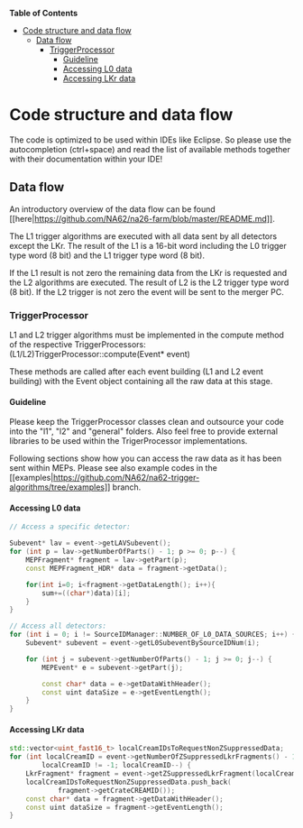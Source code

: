 <!-- START doctoc generated TOC please keep comment here to allow auto update -->
<!-- DON'T EDIT THIS SECTION, INSTEAD RE-RUN doctoc TO UPDATE -->
**Table of Contents**
- [Code structure and data flow](#code-structure-and-data-flow)
  - [Data flow](#data-flow)
    - [TriggerProcessor](#triggerprocessor)
      - [Guideline](#guideline)
      - [Accessing L0 data](#accessing-l0-data)
      - [Accessing LKr data](#accessing-lkr-data)

<!-- END doctoc generated TOC please keep comment here to allow auto update -->

# Code structure and data flow
The code is optimized to be used within IDEs like Eclipse. So please use the autocompletion (ctrl+space) and read the list of available methods together with their documentation within your IDE!

## Data flow
An introductory overview of the data flow can be found [[here|https://github.com/NA62/na26-farm/blob/master/README.md]].

The L1 trigger algorithms are executed with all data sent by all detectors except the LKr. The result of the L1 is a 16-bit word including the L0 trigger type word (8 bit) and the L1 trigger type word (8 bit).

If the L1 result is not zero the remaining data from the LKr is requested and the L2 algorithms are executed. The result of L2 is the L2 trigger type word (8 bit). If the L2 trigger is not zero the event will be sent to the merger PC.

### TriggerProcessor
L1 and L2 trigger algorithms must be implemented in the compute method of the respective TriggerProcessors: (L1/L2)TriggerProcessor::compute(Event* event)

These methods are called after each event building (L1 and L2 event building) with the Event object containing all the raw data at this stage.

#### Guideline
Please keep the TriggerProcessor classes clean and outsource your code into the "l1", "l2" and "general" folders. Also feel free to provide external libraries to be used within the TrigerProcessor implementations.

Following sections show how you can access the raw data as it has been sent within MEPs. Please see also example codes in the [[examples|https://github.com/NA62/na62-trigger-algorithms/tree/examples]] branch.
#### Accessing L0 data
```C++
// Access a specific detector:

Subevent* lav = event->getLAVSubevent();
for (int p = lav->getNumberOfParts() - 1; p >= 0; p--) {
	MEPFragment* fragment = lav->getPart(p);
	const MEPFragment_HDR* data = fragment->getData();

	for(int i=0; i<fragment->getDataLength(); i++){
		sum+=((char*)data)[i];
	}
}

// Access all detectors:
for (int i = 0; i != SourceIDManager::NUMBER_OF_L0_DATA_SOURCES; i++) {
	Subevent* subevent = event->getL0SubeventBySourceIDNum(i);

	for (int j = subevent->getNumberOfParts() - 1; j >= 0; j--) {
		MEPEvent* e = subevent->getPart(j);

		const char* data = e->getDataWithHeader();
		const uint dataSize = e->getEventLength();
	}
}
```

#### Accessing LKr data
```C++
std::vector<uint_fast16_t> localCreamIDsToRequestNonZSuppressedData;
for (int localCreamID = event->getNumberOfZSuppressedLkrFragments() - 1;
		localCreamID != -1; localCreamID--) {
	LkrFragment* fragment = event->getZSuppressedLkrFragment(localCreamID);
	localCreamIDsToRequestNonZSuppressedData.push_back(
			fragment->getCrateCREAMID());
	const char* data = fragment->getDataWithHeader();
	const uint dataSize = fragment->getEventLength();
}
```